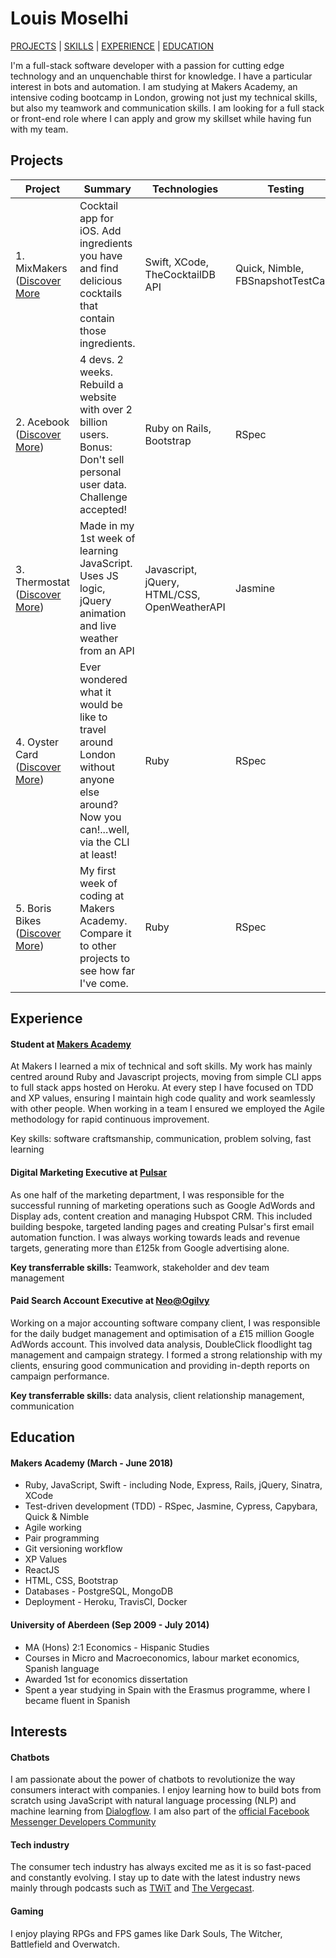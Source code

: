 # Louis Moselhi

[PROJECTS](#projects) | [SKILLS](#skills) | [EXPERIENCE](#experience) | [EDUCATION](#education)

I'm a full-stack software developer with a passion for cutting edge technology and an unquenchable thirst for knowledge. I have a particular interest in bots and automation. I am studying at Makers Academy, an intensive coding bootcamp in London, growing not just my technical skills, but also my teamwork and communication skills. I am looking for a full stack or front-end role where I can apply and grow my skillset while having fun with my team.

 ## Projects
 | Project       | Summary       | Technologies  | Testing |
 | ------------- |---------------| --------------|---------|
|1. MixMakers ([Discover More](https://github.com/Mozl/MixMakers)|Cocktail app for iOS. Add ingredients you have and find delicious cocktails that contain those ingredients.|Swift, XCode, TheCocktailDB API|Quick, Nimble, FBSnapshotTestCase|
| 2. Acebook ([Discover More](https://acebook-byte-2.herokuapp.com))|4 devs. 2 weeks. Rebuild a website with over 2 billion users. Bonus: Don't sell personal user data. Challenge accepted!|Ruby on Rails, Bootstrap|RSpec|
| 3. Thermostat ([Discover More](https://github.com/Mozl/thermostat))| Made in my 1st week of learning JavaScript. Uses JS logic, jQuery animation and live weather from an API | Javascript, jQuery, HTML/CSS, OpenWeatherAPI | Jasmine |
| 4. Oyster Card ([Discover More](https://github.com/Mozl/oyster-card))|Ever wondered what it would be like to travel around London without anyone else around? Now you can!...well, via the CLI at least! | Ruby | RSpec |
| 5. Boris Bikes ([Discover More](https://github.com/Mozl/boris_bikes)) | My first week of coding at Makers Academy. Compare it to other projects to see how far I've come. |Ruby | RSpec |





## Experience

#### Student at [Makers Academy](https://www.makersacademy.com/)

At Makers I learned a mix of technical and soft skills. My work has mainly centred around Ruby and Javascript projects, moving from simple CLI apps to full stack apps hosted on Heroku. At every step I have focused on TDD and XP values, ensuring I maintain high code quality and work seamlessly with other people. When working in a team I ensured we employed the Agile methodology for rapid continuous improvement.

Key skills: software craftsmanship, communication, problem solving, fast learning

#### Digital Marketing Executive at [Pulsar](https://www.pulsarplatform.com/)

As one half of the marketing department, I was responsible for the successful running of marketing operations such as Google AdWords and Display ads, content creation and managing Hubspot CRM. This included building bespoke, targeted landing pages and creating Pulsar's first email automation function. I was always working towards leads and revenue targets, generating more than £125k from Google advertising alone.

**Key transferrable skills:** Teamwork, stakeholder and dev team management

#### Paid Search Account Executive at [Neo@Ogilvy](https://www.neoogilvy.co.uk/)

Working on a major accounting software company client, I was responsible for the daily budget management and optimisation of a £15 million Google AdWords account. This involved data analysis, DoubleClick floodlight tag management and campaign strategy. I formed a strong relationship with my clients, ensuring good communication and providing in-depth reports on campaign performance.

**Key transferrable skills:** data analysis, client relationship management, communication


## Education

#### Makers Academy (March - June 2018)

- Ruby, JavaScript, Swift - including Node, Express, Rails, jQuery, Sinatra, XCode
- Test-driven development (TDD) - RSpec, Jasmine, Cypress, Capybara, Quick & Nimble
- Agile working
- Pair programming
- Git versioning workflow
- XP Values
- ReactJS
- HTML, CSS, Bootstrap
- Databases - PostgreSQL, MongoDB
- Deployment - Heroku, TravisCI, Docker

#### University of Aberdeen (Sep 2009 - July 2014)

- MA (Hons) 2:1 Economics - Hispanic Studies
- Courses in Micro and Macroeconomics, labour market economics, Spanish language
- Awarded 1st for economics dissertation
- Spent a year studying in Spain with the Erasmus programme, where I became fluent in Spanish

## Interests

#### Chatbots

I am passionate about the power of chatbots to revolutionize the way consumers interact with companies. I enjoy learning how to build bots from scratch using JavaScript with natural language processing (NLP) and machine learning from [Dialogflow](https://dialogflow.com/). I am also part of the [official Facebook Messenger Developers Community](https://www.facebook.com/groups/messengerplatform/?fref=nf)

#### Tech industry

The consumer tech industry has always excited me as it is so fast-paced and constantly evolving. I stay up to date with the latest industry news mainly through podcasts such as [TWiT](https://twit.tv/shows/this-week-in-tech) and [The Vergecast](https://www.theverge.com/the-vergecast).

#### Gaming

I enjoy playing RPGs and FPS games like Dark Souls, The Witcher, Battlefield and Overwatch.
